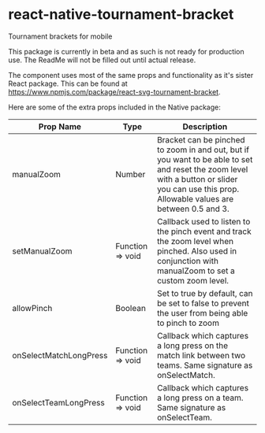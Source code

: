 # react-native-tournament-bracket

Tournament brackets for mobile

This package is currently in beta and as such is not ready for production use. The ReadMe will not be filled out until actual release.

The component uses most of the same props and functionality as it's sister React package. This can be found at https://www.npmjs.com/package/react-svg-tournament-bracket.

Here are some of the extra props included in the Native package:

| Prop Name              | Type             | Description                                                                                                                                                                                  |
| ---------------------- | ---------------- | -------------------------------------------------------------------------------------------------------------------------------------------------------------------------------------------- |
| manualZoom             | Number           | Bracket can be pinched to zoom in and out, but if you want to be able to set and reset the zoom level with a button or slider you can use this prop. Allowable values are between 0.5 and 3. |
| setManualZoom          | Function => void | Callback used to listen to the pinch event and track the zoom level when pinched. Also used in conjunction with manualZoom to set a custom zoom level.                                       |
| allowPinch             | Boolean          | Set to true by default, can be set to false to prevent the user from being able to pinch to zoom                                                                                             |
| onSelectMatchLongPress | Function => void | Callback which captures a long press on the match link between two teams. Same signature as onSelectMatch.                                                                                   |
| onSelectTeamLongPress  | Function => void | Callback which captures a long press on a team. Same signature as onSelectTeam.                                                                                                              |
